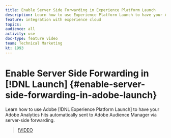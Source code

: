 ```yaml
---
title: Enable Server Side Forwarding in Experience Platform Launch
description: Learn how to use Experience Platform Launch to have your Adobe Analytics hits automatically sent to Adobe Audience Manager via server-side forwarding. 
feature: integration with experience cloud
topics: 
audience: all
activity: use
doc-type: feature video
team: Technical Marketing
kt: 1993
---
```


# Enable Server Side Forwarding in [!DNL Launch] {#enable-server-side-forwarding-in-adobe-launch}

Learn how to use Adobe [!DNL Experience Platform Launch] to have your Adobe Analytics hits automatically sent to Adobe Audience Manager via server-side forwarding.

>[!VIDEO](https://video.tv.adobe.com/v/25172?quality=12)
